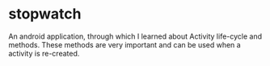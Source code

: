 # stopwatch
An android application, through which I learned about Activity life-cycle and methods.
These methods are very important and can be used when a activity is re-created.

